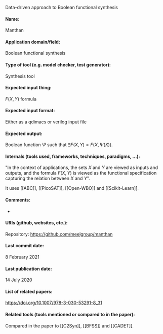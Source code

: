 Data-driven approach to Boolean functional synthesis

#### Name:
Manthan

#### Application domain/field:
Boolean functional synthesis

#### Type of tool (e.g. model checker, test generator):
Synthesis tool

#### Expected input thing:
$F(X,Y)$ formula

#### Expected input format:
Either as a qdimacs or verilog input file

#### Expected output:
Boolean function $\Psi$ such that $\exists F(X,Y) = F(X, \Psi(X))$.

#### Internals (tools used, frameworks, techniques, paradigms, ...):
"In the context of applications, the sets $X$ and $Y$ are viewed as inputs and outputs, and the formula $F(X,Y)$ is viewed as the functional specification capturing the relation between $X$ and $Y$".

It uses [[ABC]], [[PicoSAT]], [[Open-WBO]] and [[Scikit-Learn]].

#### Comments:
-

#### URIs (github, websites, etc.):
Repository: https://github.com/meelgroup/manthan
#### Last commit date:
8 February 2021

#### Last publication date:
14 July 2020

#### List of related papers:
https://doi.org/10.1007/978-3-030-53291-8_31

#### Related tools (tools mentioned or compared to in the paper):
Compared in the paper to [[C2Syn]], [[BFSS]] and [[CADET]].